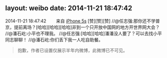 layout: weibo
date: 2014-11-21 18:47:42
---
<meta name="referrer" content="no-referrer" />

2014-11-21 18:47:42  &nbsp;&nbsp;&nbsp;&nbsp;&nbsp;&nbsp; 来自 <a href="sinaweibo://customweibosource" rel="nofollow">iPhone 5s</a>
[赞][赞][赞] //@任志强:那你还不学普京，提前离场？[哈哈][哈哈][哈哈]非到一个只开放中国网的地方开世界网大会？ //@潘石屹:小平也不理我。 //@任志强:[哈哈][哈哈]潘潘没人要了？可以去找小平同志聊聊！ //@潘石屹:你们丢下我一人吃自助餐。
>  抱歉，作者已设置仅展示半年内微博，此微博已不可见。 ​​​
